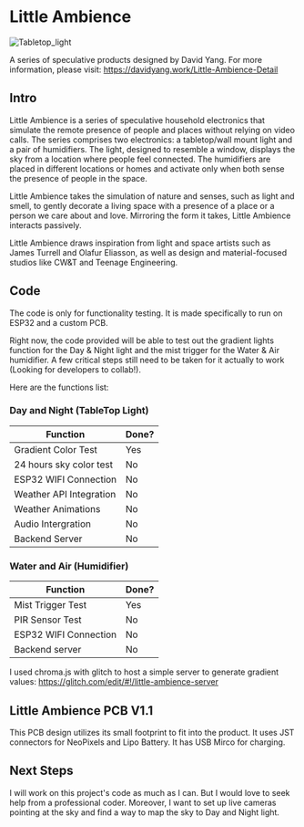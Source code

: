 # Little Ambience

![Tabletop_light](./photos/Introduction_slide.png)

A series of speculative products designed by David Yang. For more information, please visit: https://davidyang.work/Little-Ambience-Detail

## Intro

Little Ambience is a series of speculative household electronics that simulate the remote presence of people and places without relying on video calls. The series comprises two electronics: a tabletop/wall mount light and a pair of humidifiers. The light, designed to resemble a window, displays the sky from a location where people feel connected. The humidifiers are placed in different locations or homes and activate only when both sense the presence of people in the space.

Little Ambience takes the simulation of nature and senses, such as light and smell, to gently decorate a living space with a presence of a place or a person we care about and love. Mirroring the form it takes, Little Ambience interacts passively.

Little Ambience draws inspiration from light and space artists such as James Turrell and Olafur Eliasson, as well as design and material-focused studios like CW&T and Teenage Engineering.

## Code

The code is only for functionality testing. It is made specifically to run on ESP32 and a custom PCB.

Right now, the code provided will be able to test out the gradient lights function for the Day & Night light and the mist trigger for the Water & Air humidifier. A few critical steps still need to be taken for it actually to work (Looking for developers to collab!).

Here are the functions list:

### Day and Night (TableTop Light)

| Function                | Done? |
| ----------------------- | ----- |
| Gradient Color Test     | Yes   |
| 24 hours sky color test | No    |
| ESP32 WIFI Connection   | No    |
| Weather API Integration | No    |
| Weather Animations      | No    |
| Audio Intergration      | No    |
| Backend Server          | No    |

### Water and Air (Humidifier)

| Function              | Done? |
| --------------------- | ----- |
| Mist Trigger Test     | Yes   |
| PIR Sensor Test       | No    |
| ESP32 WIFI Connection | No    |
| Backend server        | No    |

I used chroma.js with glitch to host a simple server to generate gradient values: https://glitch.com/edit/#!/little-ambience-server

## Little Ambience PCB V1.1

This PCB design utilizes its small footprint to fit into the product. It uses JST connectors for NeoPixels and Lipo Battery. It has USB Mirco for charging.

## Next Steps

I will work on this project's code as much as I can. But I would love to seek help from a professional coder. Moreover, I want to set up live cameras pointing at the sky and find a way to map the sky to Day and Night light.
